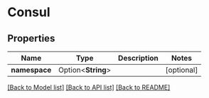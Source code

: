 # Consul

## Properties

| Name          | Type               | Description | Notes      |
| ------------- | ------------------ | ----------- | ---------- |
| **namespace** | Option<**String**> |             | [optional] |

[[Back to Model list]](../README.md#documentation-for-models)
[[Back to API list]](../README.md#documentation-for-api-endpoints)
[[Back to README]](../README.md)
